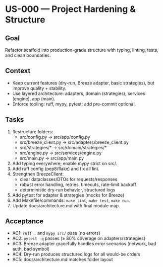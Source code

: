 # US-000 — Project Hardening & Structure

## Goal
Refactor scaffold into production-grade structure with typing, linting, tests, and clean boundaries.

## Context
- Keep current features (dry-run, Breeze adapter, basic strategies), but improve quality + stability.
- Use layered architecture: adapters, domain (strategies), services (engine), app (main).
- Enforce tooling: ruff, mypy, pytest; add pre-commit optional.

## Tasks
1) Restructure folders:
   - src/config.py → src/app/config.py
   - src/breeze_client.py → src/adapters/breeze_client.py
   - src/strategies/* → src/domain/strategies/*
   - src/engine.py → src/services/engine.py
   - src/main.py → src/app/main.py
2) Add typing everywhere; enable mypy strict on src/.
3) Add ruff config (pep8/flake) and fix all lint.
4) Strengthen BreezeClient:
   - clear dataclasses/DTOs for requests/responses
   - robust error handling, retries, timeouts, rate-limit backoff
   - deterministic dry-run behavior, structured logs
5) Add pytest for adapter & strategies (mocks for Breeze)
6) Add Makefile/commands: `make lint`, `make test`, `make run`.
7) Update docs/architecture.md with final module map.

## Acceptance
- AC1: `ruff .` and `mypy src/` pass (no errors)
- AC2: `pytest -q` passes (≥ 80% coverage on adapters/strategies)
- AC3: Breeze adapter gracefully handles error scenarios (network, bad auth, bad symbol)
- AC4: Dry-run produces structured logs for all would-be orders
- AC5: docs/architecture.md matches folder layout

